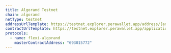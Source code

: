 ```yaml
---
title: Algorand Testnet
chain: algorand
netType: testnet
addressUrlTemplate: https://testnet.explorer.perawallet.app/address/{address}
contractUrlTemplate: https://testnet.explorer.perawallet.app/application/{address}
protocols:
  - name: flexi-algorand
    masterContractAddress: "693015772"
---
```

